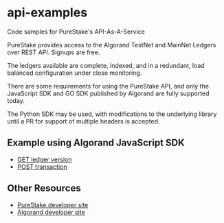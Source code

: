 # api-examples
Code samples for PureStake's API-As-A-Service

PureStake provides access to the Algorand TestNet and MainNet Ledgers over REST API. Signups are free.

The ledgers available are complete, indexed, and in a redundant, load balanced configuration under close monitoring.  

There are some requirements for using the PureStake API, and only the JavaScript SDK and GO SDK published by Algorand are fully supported today.  

The Python SDK may be used, with modifications to the underlying library until a PR for support of multiple headers is accepted.  

## Example using Algorand JavaScript SDK

* [GET ledger version](javascript-examples/get_versions.js)
* [POST transaction](javascript-examples/submit_tx.js)


## Other Resources

* [PureStake developer site](https://deverloper.purestake.io)
* [Algorand developer site](https://developer.algorand.com)


